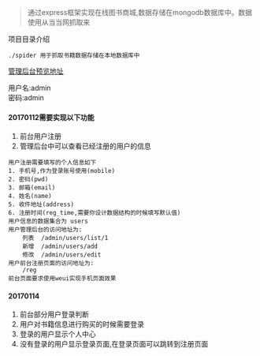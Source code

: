 > 通过express框架实现在线图书商城,数据存储在mongodb数据库中。数据使用从当当网抓取来

项目目录介绍
```
./spider 用于抓取书籍数据存储在本地数据库中
```

[管理后台预览地址](http://express.lixuanqi.com/admin/login.html)

用户名:admin  
密码:admin  

#### 20170112需要实现以下功能
1. 前台用户注册
2. 管理后台中可以查看已经注册的用户的信息

```
用户注册需要填写的个人信息如下
1. 手机号,作为登录账号使用(mobile)
2. 密码(pwd)
3. 邮箱(email)
4. 姓名(name)
5. 收件地址(address)
6. 注册时间(reg_time,需要你设计数据结构的时候填写默认值)
用户信息的数据集合为 users
用户管理后台的访问地址为:
	列表	/admin/users/list/1
	新增	/admin/users/add
	修改	/admin/users/edit
用户前台注册页面的访问地址为:
	/reg
前台页面要求使用weui实现手机页面效果
```
#### 20170114
1. 前台部分用户登录判断
2. 用户对书籍信息进行购买的时候需要登录
3. 登录的用户显示个人中心
4. 没有登录的用户显示登录页面,在登录页面可以跳转到注册页面
